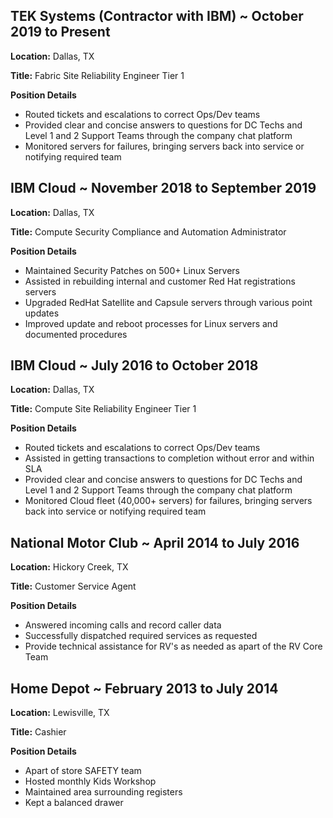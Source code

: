 ## TEK Systems (Contractor with IBM) ~ October 2019 to Present

**Location:** Dallas, TX

**Title:** Fabric Site Reliability Engineer Tier 1

**Position Details**
- Routed tickets and escalations to correct Ops/Dev teams
- Provided clear and concise answers to questions for DC Techs and Level 1 and 2 Support Teams through the company chat platform
- Monitored servers for failures, bringing servers back into service or notifying required team



## IBM Cloud ~ November 2018 to September 2019

**Location:** Dallas, TX

**Title:** Compute Security Compliance and Automation Administrator

**Position Details**
- Maintained Security Patches on 500+ Linux Servers
- Assisted in rebuilding internal and customer Red Hat registrations servers
- Upgraded RedHat Satellite and Capsule servers through various point updates
- Improved update and reboot processes for Linux servers and documented procedures



## IBM Cloud ~  July 2016 to October 2018

**Location:** Dallas, TX

**Title:** Compute Site Reliability Engineer Tier 1

**Position Details**
- Routed tickets and escalations to correct Ops/Dev teams
- Assisted in getting transactions to completion without error and within SLA
- Provided clear and concise answers to questions for DC Techs and Level 1 and 2 Support Teams through the company chat platform
- Monitored Cloud fleet (40,000+ servers) for failures, bringing servers back into service or notifying required team



## National Motor Club ~ April 2014 to July 2016

**Location:** Hickory Creek, TX

**Title:** Customer Service Agent

**Position Details**
- Answered incoming calls and record caller data
- Successfully dispatched required services as requested
- Provide technical assistance for RV's as needed as apart of the RV Core Team



## Home Depot ~ February 2013 to July 2014

**Location:** Lewisville, TX

**Title:** Cashier

**Position Details**
- Apart of store SAFETY team
- Hosted monthly Kids Workshop
- Maintained area surrounding registers
- Kept a balanced drawer
